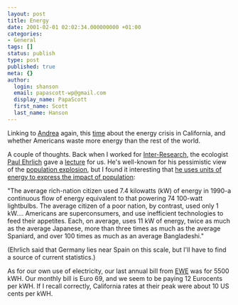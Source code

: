 ```yaml
---
layout: post
title: Energy
date: 2001-02-01 02:02:34.000000000 +01:00
categories:
- General
tags: []
status: publish
type: post
published: true
meta: {}
author:
  login: shanson
  email: papascott-wp@gmail.com
  display_name: PapaScott
  first_name: Scott
  last_name: Hanson
---
```

<p>Linking to <a href="http://andrea.editthispage.com">Andrea</a> again, this <a href="http://andrea.editthispage.com/2001/01/31">time</a> about the energy crisis in California, and whether Americans waste more energy than the rest of the world. </p>
<p>A couple of thoughts. Back when I worked for <a href="http://www.int-res.com">Inter-Research</a>, the ecologist <a href="http://www.stanford.edu/group/CCB/Staff/paul.htm">Paul Ehrlich</a> gave a <a href="http://www.int-res.com/eebooks/ee8.html">lecture</a> for us. He's well-known for his pessimistic view of the <a href="http://www.2think.org/tpe.shtml">population explosion</a>, but I found it interesting that <a href="http://www.dieoff.org/page43.htm">he uses units of energy to express the impact of population</a>: </p>
<p>"The average rich-nation citizen used 7.4 kilowatts (kW) of energy in 1990-a continuous flow of energy equivalent to that powering 74 100-watt lightbulbs. The average citizen of a poor nation, by contrast, used only 1 kW.... Americans are superconsumers, and use inefficient technologies to feed their appetites. Each, on average, uses 11 kW of energy, twice as much as the average Japanese, more than three times as much as the average Spaniard, and over 100 times as much as an average Bangladeshi." </p>
<p>(Ehrlich said that Germany lies near Spain on this scale, but I'll have to find a source of current statistics.)</p>
<p>As for our own use of electricity, our last annual bill from <a href="http://www.ewe.de">EWE</a> was for 5500 kWH. Our monthly bill is Euro 69, and we seem to be paying 12 Eurocents per kWH. If I recall correctly, California rates at their peak were about 10 US cents per kWH.</p>
